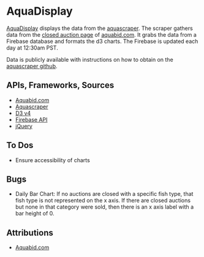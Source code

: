 # AquaDisplay

[AquaDisplay](http://taylornodell.com/aquadisplay/) displays the data from the [aquascraper](https://github.com/nodes777/aquascraper). The scraper gathers data from the [closed auction page](http://www.aquabid.com/cgi-bin/auction/closed.cgi) of [aquabid.com](http://www.aquabid.com/). It grabs the data from a Firebase database and formats the d3 charts. The Firebase is updated each day at 12:30am PST.

Data is publicly available with instructions on how to obtain on the [aquascraper github](https://github.com/nodes777/aquascraper).

## APIs, Frameworks, Sources

* [Aquabid.com](http://www.aquabid.com/)
* [Aquascraper](https://github.com/nodes777/aquascraper)
* [D3 v4](https://d3js.org/)
* [Firebase API](https://firebase.google.com/docs/database/rest/retrieve-data)
* [jQuery](https://jquery.com/)

## To Dos

* Ensure accessibility of charts

## Bugs

* Daily Bar Chart: If no auctions are closed with a specific fish type, that fish type is not represented on the x axis. If there are closed auctions but none in that category were sold, then there is an x axis label with a bar height of 0.

## Attributions

* [Aquabid.com](http://www.aquabid.com/)